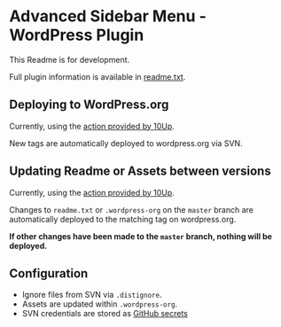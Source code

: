 # Advanced Sidebar Menu - WordPress Plugin

This Readme is for development.

Full plugin information is available in [readme.txt](readme.txt).

## Deploying to WordPress.org
Currently, using the [action provided by 10Up](https://github.com/10up/action-wordpress-plugin-deploy). 

New tags are automatically deployed to wordpress.org via SVN.

## Updating Readme or Assets between versions
Currently, using the [action provided by 10Up](https://github.com/10up/action-wordpress-plugin-asset-update). 

Changes to `readme.txt` or `.wordpress-org` on the `master` branch are automatically deployed to the matching tag on wordpress.org.

**If other changes have been made to the `master` branch, nothing will be deployed.**


## Configuration

* Ignore files from SVN via `.distignore`.
* Assets are updated within `.wordpress-org`.
* SVN credentials are stored as [GitHub secrets](https://github.com/lipemat/advanced-sidebar-menu/settings/secrets)


